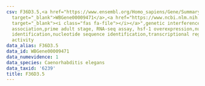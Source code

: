 ```yaml
---
csv: F36D3.5,<a href="https://www.ensembl.org/Homo_sapiens/Gene/Summary?db=core;g=WBGene00009471"
  target="_blank">WBGene00009471</a>,<a href="https://www.ncbi.nlm.nih.gov/pubmed/30894454"
  target="_blank"><i class="fas fa-file"></i></a>",genetic interference,functional
  association,prime adult stage, RNA-seq assay, hsf-1 overexpression,nucleotide sequence
  identification,nucleotide sequence identification,transcriptional regulation,up-regulates
  activity
data_alias: F36D3.5
data_id: WBGene00009471
data_numevidence: 1
data_species: Caenorhabditis elegans
data_taxid: '6239'
title: F36D3.5
---
```

